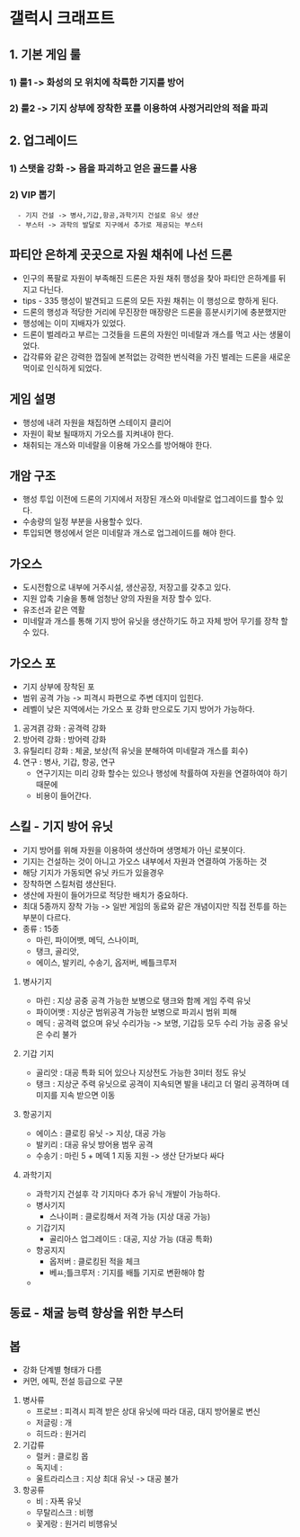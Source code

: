 # 갤럭시 크래프트
## 1. 기본 게임 룰
### 1) 룰1 -> 화성의 모 위치에 착륙한 기지를 방어
### 2) 룰2 -> 기지 상부에 장착한 포를 이용하여 사정거리안의 적을 파괴 

## 2. 업그레이드
### 1) 스탯을 강화 -> 몹을 파괴하고 얻은 골드를 사용
### 2) VIP 뽑기 
      - 기지 건설 -> 병사,기갑,항공,과학기지 건설로 유닛 생산
      - 부스터 -> 과학의 발달로 지구에서 추가로 제공되는 부스터


## 파티안 은하계 곳곳으로 자원 채취에 나선 드론
- 인구의 폭팔로 자원이 부족해진 드론은 자원 채취 행성을 찾아 파티안 은하계를 뒤지고 다닌다.
- tips - 335 행성이 발견되고 드론의 모든 자원 채취는 이 행성으로 향하게 된다.
- 드론의 행성과 적당한 거리에 무진장한 매장량은 드론을 흥분시키기에 충분했지만 
- 행성에는 이미 지배자가 있었다. 
- 드론이 벌레라고 부르는 그것들을 드론의 자원인 미네랄과 개스를 먹고 사는 생물이었다. 
- 갑각류와 같은 강력한 껍질에 본적없는 강력한 번식력을 가진 벌레는 드론을 새로운 먹이로 인식하게 되었다.

## 게임 설명
- 행성에 내려 자원을 채집하면 스테이지 클리어 
- 자원이 확보 될때까지 가오스를 지켜내야 한다. 
- 채취되는 개스와 미네랄을 이용해 가오스를 방어해야 한다.  

## 개암 구조
- 행성 투입 이전에 드론의 기지에서 저장된 개스와 미네랄로 업그레이드를 할수 있다. 
- 수송량의 일정 부분을 사용할수 있다.
- 투입되면 행성에서 얻은 미네랄과 개스로 업그레이드를 해야 한다.

## 가오스
- 도시전함으로 내부에 거주시설, 생산공장, 저장고를 갖추고 있다. 
- 지원 압축 기술을 통해 엄청난 양의 자원을 저장 할수 있다. 
- 유조선과 같은 역활 
- 미네랄과 개스를 통해 기지 방어 유닛을 생산하기도 하고 자체 방어 무기를 장착 할수 있다. 

## 가오스 포
- 기지 상부에 장착된 포
- 범위 공격 가능 -> 피격시 파편으로 주변 데지미 입힌다.
- 레벨이 낮은 지역에서는 가오스 포 강화 만으로도 기지 방어가 가능하다. 
1) 공겨겱 강화 : 공격력 강화 
2) 방어력 강화 : 방어력 강화
3) 유틸리티 강화 : 체굴, 보상(적 유닛을 분해하여 미네랄과 개스를 회수)
4) 연구 : 병사, 기갑, 항공, 연구
   - 연구기지는 미리 강화 할수는 있으나 행성에 착률하여 자원을 연결하여야 하기 때문에 
   - 비용이 들어간다. 

## 스킬 - 기지 방어 유닛
- 기지 방어를 위해 자원을 이용하여 생산하며 생명체가 아닌 로봇이다.
- 기지는 건설하는 것이 아니고 가오스 내부에서 자원과 연결하여 가동하는 것
- 해당 기지가 가동되면 유닛 카드가 있을경우
- 장착하면 스킬처럼 생산된다.
- 생산에 자원이 들어가므로 적당한 배치가 중요하다.
- 최대 5종까지 장착 가능 -> 일반 게임의 동료와 같은 개념이지만 직접 전투를 하는 부분이 다르다.
- 종류 : 15종 
    - 마린, 파이어뱃, 메딕, 스나이퍼, 
    - 탱크, 골리앗, 
    - 에이스, 발키리, 수송기, 옵저버, 베틀크루저
   
1) 병사기지
    - 마린 : 지상 공중 공격 가능한 보병으로 탱크와 함께 게임 주력 유닛 
    - 파이어뱃 : 지상군 범위공격 가능한 보병으로 파괴시 범위 피해 
    - 메딕 : 공격력 없으며 유닛 수리가능 -> 보명, 기갑등 모두 수리 가능 공중 유닛은 수리 불가

2) 기갑 기지
    - 골리앗 : 대공 특화 되어 있으나 지상전도 가능한 3미터 정도 유닛
    - 탱크 : 지상군 주력 유닛으로 공격이 지속되면 발을 내리고 더 멀리 공격하며 데미지를 지속 받으면 이동 
    
3) 항공기지   
    - 에이스 : 클로킹 유닛 -> 지상, 대공 가능 
    - 발키리 : 대공 유닛 방어용 범우 공격
    - 수송기 : 마린 5 + 메덱 1 지동 지원 -> 생산 단가보다 싸다
   
4) 과학기지 
    - 과학기지 건설후 각 기지마다 추가 유닉 개발이 가능하다.
    - 병사기지
      - 스나이퍼 : 클로킹해서 저격 가능 (지상 대공 가능) 
    - 기갑기지
      - 골리아스 업그레이드 : 대공, 지상 가능 (대공 특화) 
    - 항공지지
      - 옵저버 : 클로킹된 적을 체크   
      - 베ㅛ;틀크루저 : 기지를 배틀 기지로 변환해야 함
    -   

## 동료 - 채굴 능력 향상을 위한 부스터 


## 봅
- 강화 단계별 형태가 다름
- 커먼, 에픽, 전설 등급으로 구분
1) 병사류 
    - 프로브 : 피격시 피격 받은 상대 유닛에 따라 대공, 대지 방어물로 변신
    - 저글링 : 개
    - 히드라 : 원거리
2) 기갑류
    - 럴커 : 클로킹 몹
    - 독지네 : 
    - 울트라리스크 : 지상 최대 유닛 -> 대공 불가 
3) 항공류
    - 비 : 자폭 유닛
    - 무탈리스크 : 비행
    - 꽃게랑 : 원거리 비행유닛





